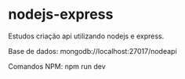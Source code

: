 # nodejs-express

Estudos criação api utilizando nodejs e express.

Base de dados: mongodb://localhost:27017/nodeapi

Comandos NPM: npm run dev
